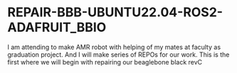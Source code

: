 # REPAIR-BBB-UBUNTU22.04-ROS2-ADAFRUIT_BBIO
I am attending to make AMR robot with helping of my mates at faculty as graduation project. And I will make series of REPOs for our work. This is the first where we will begin with repairing our beaglebone black revC
